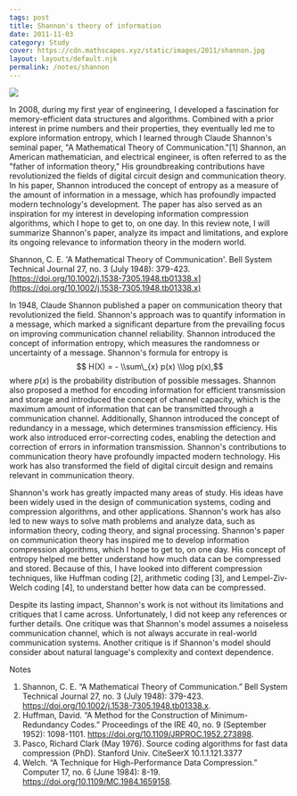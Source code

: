 ```yaml
---
tags: post
title: Shannon's theory of information
date: 2011-11-03
category: Study
cover: https://cdn.mathscapes.xyz/static/images/2011/shannon.jpg
layout: layouts/default.njk
permalink: /notes/shannon
--- 
```


<img src="https://cdn.mathscapes.xyz/static/images/2011/shannon.jpg"/>
 
In 2008, during my first year of engineering, I developed a fascination for memory-efficient data structures and algorithms. Combined with a prior interest in prime numbers and their properties, they eventually led me to explore information entropy, which I learned through Claude Shannon's seminal paper, "A Mathematical Theory of Communication."[1] Shannon, an American mathematician, and electrical engineer, is often referred to as the "father of information theory," His groundbreaking contributions have revolutionized the fields of digital circuit design and communication theory. In his paper, Shannon introduced the concept of entropy as a measure of the amount of information in a message, which has profoundly impacted modern technology's development. The paper has also served as an inspiration for my interest in developing information compression algorithms, which I hope to get to, on one day. In this review note, I will summarize Shannon's paper, analyze its impact and limitations, and explore its ongoing relevance to information theory in the modern world.

Shannon, C. E. 'A Mathematical Theory of Communication'. Bell System Technical Journal 27, no. 3 (July 1948): 379-423. [https://doi.org/10.1002/j.1538-7305.1948.tb01338.x](https://doi.org/10.1002/j.1538-7305.1948.tb01338.x)
 
In 1948, Claude Shannon published a paper on communication theory that revolutionized the field. Shannon's approach was to quantify information in a message, which marked a significant departure from the prevailing focus on improving communication channel reliability. Shannon introduced the concept of information entropy, which measures the randomness or uncertainty of a message. Shannon's formula for entropy is $$ H(X) = - \\sum\_{x} p(x) \\log p(x),$$ where $p(x)$ is the probability distribution of possible messages. Shannon also proposed a method for encoding information for efficient transmission and storage and introduced the concept of channel capacity, which is the maximum amount of information that can be transmitted through a communication channel. Additionally, Shannon introduced the concept of redundancy in a message, which determines transmission efficiency. His work also introduced error-correcting codes, enabling the detection and correction of errors in information transmission. Shannon's contributions to communication theory have profoundly impacted modern technology. His work has also transformed the field of digital circuit design and remains relevant in communication theory.

Shannon's work has greatly impacted many areas of study. His ideas have been widely used in the design of communication systems, coding and compression algorithms, and other applications. Shannon's work has also led to new ways to solve math problems and analyze data, such as information theory, coding theory, and signal processing. Shannon's paper on communication theory has inspired me to develop information compression algorithms, which I hope to get to, on one day. His concept of entropy helped me better understand how much data can be compressed and stored. Because of this, I have looked into different compression techniques, like Huffman coding [2], arithmetic coding [3], and Lempel-Ziv-Welch coding [4], to understand better how data can be compressed.

Despite its lasting impact, Shannon's work is not without its limitations and critiques that I came across. Unfortunately, I did not keep any references or further details. One critique was that Shannon's model assumes a noiseless communication channel, which is not always accurate in real-world communication systems. Another critique is if Shannon's model should consider about natural language's complexity and context dependence.

Notes 

1.  Shannon, C. E. “A Mathematical Theory of Communication.” Bell System Technical Journal 27, no. 3 (July 1948): 379-423. https://doi.org/10.1002/j.1538-7305.1948.tb01338.x.
2.  Huffman, David. “A Method for the Construction of Minimum-Redundancy Codes.” Proceedings of the IRE 40, no. 9 (September 1952): 1098-1101. https://doi.org/10.1109/JRPROC.1952.273898.
3.  Pasco, Richard Clark (May 1976). Source coding algorithms for fast data compression (PhD). Stanford Univ. CiteSeerX 10.1.1.121.3377
4.  Welch. “A Technique for High-Performance Data Compression.” Computer 17, no. 6 (June 1984): 8-19. https://doi.org/10.1109/MC.1984.1659158.